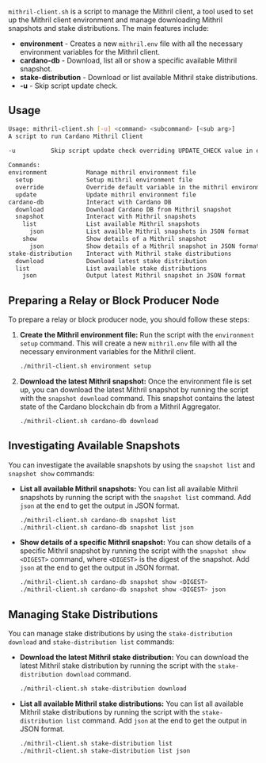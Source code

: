 `mithril-client.sh` is a script to manage the Mithril client, a tool used to set up the Mithril client environment and manage downloading Mithril snapshots and stake distributions. The main features include:

- **environment** - Creates a new `mithril.env` file with all the necessary environment variables for the Mithril client.
- **cardano-db** - Download, list all or show a specific available Mithril snapshot.
- **stake-distribution** - Download or list available Mithril stake distributions.
- **-u** - Skip script update check.

## Usage

```bash
Usage: mithril-client.sh [-u] <command> <subcommand> [<sub arg>]
A script to run Cardano Mithril Client

-u          Skip script update check overriding UPDATE_CHECK value in env (must be first argument to script)
    
Commands:
environment           Manage mithril environment file
  setup               Setup mithril environment file
  override            Override default variable in the mithril environment file
  update              Update mithril environment file
cardano-db            Interact with Cardano DB
  download            Download Cardano DB from Mithril snapshot
  snapshot            Interact with Mithril snapshots
    list              List available Mithril snapshots
      json            List availble Mithril snapshots in JSON format
    show              Show details of a Mithril snapshot
      json            Show details of a Mithril snapshot in JSON format
stake-distribution    Interact with Mithril stake distributions
  download            Download latest stake distribution
  list                List available stake distributions
    json              Output latest Mithril snapshot in JSON format

```

## Preparing a Relay or Block Producer Node

To prepare a relay or block producer node, you should follow these steps:

1. **Create the Mithril environment file:** Run the script with the `environment setup` command. This will create a new `mithril.env` file with all the necessary environment variables for the Mithril client.

   ```bash
   ./mithril-client.sh environment setup
   ```

2. **Download the latest Mithril snapshot:** Once the environment file is set up, you can download the latest Mithril snapshot by running the script with the `snapshot download` command. This snapshot contains the latest state of the Cardano blockchain db from a Mithril Aggregator.

   ```bash
   ./mithril-client.sh cardano-db download
   ```

## Investigating Available Snapshots

You can investigate the available snapshots by using the `snapshot list` and `snapshot show` commands:

- **List all available Mithril snapshots:** You can list all available Mithril snapshots by running the script with the `snapshot list` command. Add `json` at the end to get the output in JSON format.

  ```bash
  ./mithril-client.sh cardano-db snapshot list
  ./mithril-client.sh cardano-db snapshot list json
  ```

- **Show details of a specific Mithril snapshot:** You can show details of a specific Mithril snapshot by running the script with the `snapshot show <DIGEST>` command, where `<DIGEST>` is the digest of the snapshot. Add `json` at the end to get the output in JSON format.

  ```bash
  ./mithril-client.sh cardano-db snapshot show <DIGEST>
  ./mithril-client.sh cardano-db snapshot show <DIGEST> json
  ```

## Managing Stake Distributions

You can manage stake distributions by using the `stake-distribution download` and `stake-distribution list` commands:

- **Download the latest Mithril stake distribution:** You can download the latest Mithril stake distribution by running the script with the `stake-distribution download` command.

  ```bash
  ./mithril-client.sh stake-distribution download
  ```

- **List all available Mithril stake distributions:** You can list all available Mithril stake distributions by running the script with the `stake-distribution list` command. Add `json` at the end to get the output in JSON format.

  ```bash
  ./mithril-client.sh stake-distribution list
  ./mithril-client.sh stake-distribution list json
  ```
